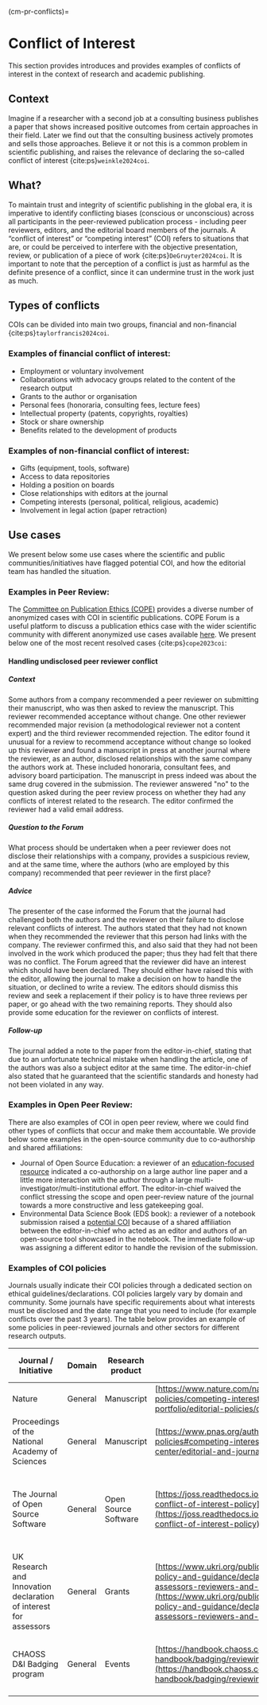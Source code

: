(cm-pr-conflicts)=
# Conflict of Interest

This section provides introduces and provides examples of conflicts of interest in the context of research and academic publishing. 

## Context
Imagine if a researcher with a second job at a consulting business publishes a paper that shows increased positive outcomes from certain approaches in their field. 
Later we find out that the consulting business actively promotes and sells those approaches.
Believe it or not this is a common problem in scientific publishing, and raises the relevance of declaring the so-called conflict of interest {cite:ps}`weinkle2024coi`.

## What?
To maintain trust and integrity of scientific publishing in the global era, it is imperative to identify conflicting biases (conscious or unconscious) across all participants in the peer-reviewed publication process - including peer reviewers, editors, and the editorial board members of the journals. 
A “conflict of interest” or “competing interest” (COI) refers to situations that are, or could be perceived to interfere with the objective presentation, review, or publication of a piece of work {cite:ps}`DeGruyter2024coi`.
It is important to note that the perception of a conflict is just as harmful as the definite presence of a conflict, since it can undermine trust in the work just as much.

## Types of conflicts
COIs can be divided into main two groups, financial and non-financial {cite:ps}`taylorfrancis2024coi`.

### Examples of financial conflict of interest: 
* Employment or voluntary involvement
* Collaborations with advocacy groups related to the content of the research output
* Grants to the author or organisation
* Personal fees (honoraria, consulting fees, lecture fees)
* Intellectual property (patents, copyrights, royalties)
* Stock or share ownership
* Benefits related to the development of products

### Examples of non-financial conflict of interest: 
* Gifts (equipment, tools, software)
* Access to data repositories
* Holding a position on boards
* Close relationships with editors at the journal
* Competing interests (personal, political, religious, academic)
* Involvement in legal action (paper retraction)

## Use cases
We present below some use cases where the scientific and public communities/initiatives have flagged potential COI, and how the editorial team has handled the situation.

### Examples in Peer Review: 
The [Committee on Publication Ethics (COPE)](https://publicationethics.org) provides a diverse number of anonymized cases with COI in scientific publications. 
COPE Forum is a useful platform to discuss a publication ethics case with the wider scientific community with different anonymized use cases available [here](https://publicationethics.org/guidance/Case?t=conflict&classification%5B%5D=2774&sort=date). 
We present below one of the most recent resolved cases {cite:ps}`cope2023coi`:

#### Handling undisclosed peer reviewer conflict
##### Context
Some authors from a company recommended a peer reviewer on submitting their manuscript, who was then asked to review the manuscript. 
This reviewer recommended acceptance without change. 
One other reviewer recommended major revision (a methodological reviewer not a content expert) and the third reviewer recommended rejection. 
The editor found it unusual for a review to recommend acceptance without change so looked up this reviewer and found a manuscript in press at another journal where the reviewer, as an author, disclosed relationships with the same company the authors work at. 
These included honoraria, consultant fees, and advisory board participation. The manuscript in press indeed was about the same drug covered in the submission. 
The reviewer answered "no" to the question asked during the peer review process on whether they had any conflicts of interest related to the research. The editor confirmed the reviewer had a valid email address.

##### Question to the Forum
What process should be undertaken when a peer reviewer does not disclose their relationships with a company, provides a suspicious review, and at the same time, where the authors (who are employed by this company) recommended that peer reviewer in the first place?

##### Advice
The presenter of the case informed the Forum that the journal had challenged both the authors and the reviewer on their failure to disclose relevant conflicts of interest. 
The authors stated that they had not known when they recommended the reviewer that this person had links with the company. The reviewer confirmed this, and also said that they had not been involved in the work which produced the paper; thus they had felt that there was no conflict.
The Forum agreed that the reviewer did have an interest which should have been declared. They should either have raised this with the editor, allowing the journal to make a decision on how to handle the situation, or declined to write a review.
The editors should dismiss this review and seek a replacement if their policy is to have three reviews per paper, or go ahead with the two remaining reports. They should also provide some education for the reviewer on conflicts of interest.

##### Follow-up
The journal added a note to the paper from the editor-in-chief, stating that due to an unfortunate technical mistake when handling the article, one of the authors was also a subject editor at the same time. 
The editor-in-chief also stated that he guaranteed that the scientific standards and honesty had not been violated in any way.

### Examples in Open Peer Review: 
There are also examples of COI in open peer review, where we could find other types of conflicts that occur and make them accountable.
We provide below some examples in the open-source community due to co-authorship and shared affiliations:

* Journal of Open Source Education: a reviewer of an [education-focused resource](https://github.com/openjournals/jose-reviews/issues/259#issuecomment-2393882259) indicated a co-authorship on a large author line paper and a little more interaction with the author through a large multi-investigator/multi-institutional effort. The editor-in-chief waived the conflict stressing the scope and open peer-review nature of the journal towards a more constructive and less gatekeeping goal. 
* Environmental Data Science Book (EDS book): a reviewer of a notebook submission raised a [potential COI](https://github.com/alan-turing-institute/environmental-ds-book/issues/236#issuecomment-2021527918) because of a shared affiliation between the editor-in-chief who acted as an editor and authors of an open-source tool showcased in the notebook. The immediate follow-up was assigning a different editor to handle the revision of the submission.

### Examples of COI policies
Journals usually indicate their COI policies through a dedicated section on ethical guidelines/declarations. 
COI policies largely vary by domain and community. 
Some journals have specific requirements about what interests must be disclosed and the date range that you need to include (for example conflicts over the past 3 years). 
The table below provides an example of some policies in peer-reviewed journals and other sectors for different research outputs.

| Journal / Initiative                                             | Domain  | Research product     | Policy                                                                                                                                                                                                                                                                                                                         | Specific requirements (time)                                                         |
| ---------------------------------------------------------------- | ------- | -------------------- | ------------------------------------------------------------------------------------------------------------------------------------------------------------------------------------------------------------------------------------------------------------------------------------------------------------------------------ |--------------------------------------------------------------------------------------|
| Nature                                                           | General | Manuscript           | [https://www.nature.com/nature-portfolio/editorial-policies/competing-interests](https://www.nature.com/nature-portfolio/editorial-policies/competing-interests)                                                                                                                                                               | Journal specific                                                                     |
| Proceedings of the National Academy of Sciences                  | General | Manuscript           | [https://www.pnas.org/author-center/editorial-and-journal-policies#competing-interest](https://www.pnas.org/author-center/editorial-and-journal-policies#competing-interest)                                                                                                                                                   | Past 4 years collaborators                                                           |
| The Journal of Open Source Software                              | General | Open Source Software | [https://joss.readthedocs.io/en/latest/reviewer_guidelines.html#joss-conflict-of-interest-policy](https://joss.readthedocs.io/en/latest/reviewer_guidelines.html#joss-conflict-of-interest-policy)                                                                                                                             | Past 4 years collaborators Recent (past year) association with the same organisation |
| UK Research and Innovation declaration of interest for assessors | General | Grants               | [https://www.ukri.org/publications/ukri-declarations-of-interest-policy-and-guidance/declaration-of-interests-guidance-for-assessors-reviewers-and-panellists/](https://www.ukri.org/publications/ukri-declarations-of-interest-policy-and-guidance/declaration-of-interests-guidance-for-assessors-reviewers-and-panellists/) | Past 3 years collaborators                                                           |
| CHAOSS D&I Badging program                                       | General | Events               | [https://handbook.chaoss.community/community-handbook/badging/reviewing/conflict-of-interest-policy](https://handbook.chaoss.community/community-handbook/badging/reviewing/conflict-of-interest-policy)                                                                                                                       | Recent (past year) association with the same organisation                            |